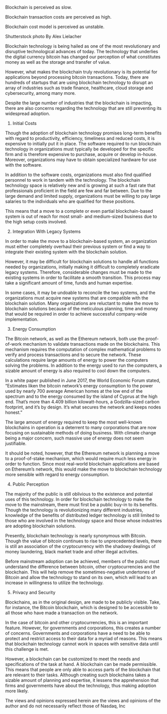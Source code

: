 Blockchain is perceived as slow.

Blockchain transaction costs are perceived as high.

Blockchain cost model is perceived as unstable.

Shutterstock photo
By Alex Lielacher

Blockchain technology is being hailed as one of the most revolutionary and disruptive technological advances of today. The technology that underlies the digital currency bitcoin has changed our perception of what constitutes money as well as the storage and transfer of value.

However, what makes the blockchain truly revolutionary is its potential for applications beyond processing bitcoin transactions. Today, there are hundreds of startups that are using blockchain technology to disrupt an array of industries such as trade finance, healthcare, cloud storage and cybersecurity, among many more.

Despite the large number of industries that the blockchain is impacting, there are also concerns regarding the technology that are still preventing its widespread adoption.  

1. Initial Costs

Though the adoption of blockchain technology promises long-term benefits with regard to productivity, efficiency, timeliness and reduced costs, it is expensive to initially put it in place. The software required to run blockchain technology in organizations must typically be developed for the specific firm and is therefore expensive to purchase, acquire or develop in-house. Moreover, organizations may have to obtain specialized hardware for use with the software.

In addition to the software costs, organizations must also find qualified personnel to work in tandem with the technology. The blockchain technology space is relatively new and is growing at such a fast rate that professionals proficient in the field are few and far between. Due to the large demand and limited supply, organizations must be willing to pay large salaries to the individuals who are qualified for these positions.

This means that a move to a complete or even partial blockchain-based system is out of reach for most small- and medium-sized business due to the high setup costs involved.

2. Integration With Legacy Systems

In order to make the move to a blockchain-based system, an organization must either completely overhaul their previous system or find a way to integrate their existing system with the blockchain solution.

However, it may be difficult for blockchain solutions to handle all functions needed by organizations, initially making it difficult to completely eradicate legacy systems. Therefore, considerable changes must be made to the existing systems in order to facilitate a smooth transition. This process may take a significant amount of time, funds and human expertise.

In some cases, it may be undoable to reconcile the two systems, and the organizations must acquire new systems that are compatible with the blockchain solution. Many organizations are reluctant to make the move to blockchain solutions because of the meticulous planning, time and money that would be required in order to achieve successful company-wide implementation.

3. Energy Consumption

The Bitcoin network, as well as the Ethereum network, both use the proof-of-work mechanism to validate transactions made on the blockchains. This mechanism requires the computation of complex mathematical problems to verify and process transactions and to secure the network. These calculations require large amounts of energy to power the computers solving the problems. In addition to the energy used to run the computers, a sizable amount of energy is also required to cool down the computers.

In a white paper published in June 2017, the World Economic Forum stated, “Estimates liken the bitcoin network’s energy consumption to the power used by nearly 700 average American homes at the low end of the spectrum and to the energy consumed by the island of Cyprus at the high end. That’s more than 4.409 billion kilowatt-hours, a Godzilla-sized carbon footprint, and it’s by design. It’s what secures the network and keeps nodes honest.”

The large amount of energy required to keep the most well-known blockchains in operation is a deterrent to many corporations that are now focusing on sustainable methods of doing business. With climate change being a major concern, such massive use of energy does not seem justifiable.

It should be noted, however, that the Ethereum network is planning a move to a proof-of-stake mechanism, which would require much less energy in order to function. Since most real-world blockchain applications are based on Ethereum’s network, this would make the move to blockchain technology more sensible with regard to energy consumption.

4. Public Perception

The majority of the public is still oblivious to the existence and potential uses of this technology. In order for blockchain technology to make the move to the mainstream, there must first be a public buy-in to its benefits. Though the technology is revolutionizing many different industries, knowledge of the benefits of distributed ledger technology is still limited to those who are involved in the technology space and those whose industries are adopting blockchain solutions.

Presently, blockchain technology is nearly synonymous with Bitcoin. Though the value of bitcoin continues to rise to unprecedented levels, there is still an association of the cryptocurrency with the shadowy dealings of money laundering, black market trade and other illegal activities.

Before mainstream adoption can be achieved, members of the public must understand the difference between bitcoin, other cryptocurrencies and the blockchain. This will help remove the sometimes-negative undertones of Bitcoin and allow the technology to stand on its own, which will lead to an increase in willingness to utilize the technology.

5. Privacy and Security

Blockchains, as in the original design, are made to be publicly visible. Take, for instance, the Bitcoin blockchain, which is designed to be accessible to all those who have made a transaction on the network.

In the case of bitcoin and other cryptocurrencies, this is an important feature. However, for governments and corporations, this creates a number of concerns. Governments and corporations have a need to be able to protect and restrict access to their data for a myriad of reasons. This means that blockchain technology cannot work in spaces with sensitive data until this challenge is met.

However, a blockchain can be customized to meet the needs and specifications of the task at hand. A blockchain can be made permissible. This means that people are only able to access parts of the blockchain that are relevant to their tasks. Although creating such blockchains takes a sizable amount of planning and expertise, it lessens the apprehension that firms and governments have about the technology, thus making adoption more likely.

The views and opinions expressed herein are the views and opinions of the author and do not necessarily reflect those of Nasdaq, Inc
